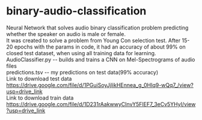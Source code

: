 # binary-audio-classification
Neural Network that solves audio binary classification problem predicting whether the speaker on audio is male or female.     
It was created to solve a problem from Young Con selection test. After 15-20 epochs with the params in code, it had an accuracy of about 99% on closed test dataset, when using all training data for learning.  
AudioClassifier.py -- builds and trains a CNN on Mel-Spectrograms of audio files   
predictions.tsv  -- my predictions on test data(99% accuracy)    
Link to download test data   https://drive.google.com/file/d/1PGuiSoyJjlikHEnnea_g_0HIq9-wQq7_/view?usp=drive_link  
Link to download train data  https://drive.google.com/file/d/1D231rAakwwyCInvY5FlEF7_3eCv5YHyI/view?usp=drive_link
